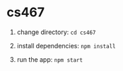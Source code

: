 # cs467

   1. change directory: `cd cs467`

   2. install dependencies: `npm install`

   3. run the app: `npm start`
